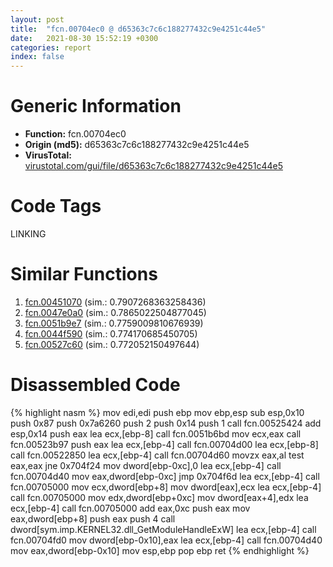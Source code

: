```yaml
---
layout: post
title:  "fcn.00704ec0 @ d65363c7c6c188277432c9e4251c44e5"
date:   2021-08-30 15:52:19 +0300
categories: report
index: false
---
```


# Generic Information
- **Function:** fcn.00704ec0
- **Origin (md5):** d65363c7c6c188277432c9e4251c44e5
- **VirusTotal:** [virustotal.com/gui/file/d65363c7c6c188277432c9e4251c44e5][virustotal_ref]

# Code Tags
<span class="tag" id="LINKING">LINKING</span>


# Similar Functions

1. [fcn.00451070][similar_1_ref] (sim.: 0.7907268363258436)
2. [fcn.0047e0a0][similar_2_ref] (sim.: 0.7865022504877045)
3. [fcn.0051b9e7][similar_3_ref] (sim.: 0.7759009810676939)
4. [fcn.0044f590][similar_4_ref] (sim.: 0.774170685450705)
5. [fcn.00527c60][similar_5_ref] (sim.: 0.772052150497644)


# Disassembled Code

{% highlight nasm %}
mov edi,edi
push ebp
mov ebp,esp
sub esp,0x10
push 0x87
push 0x7a6260
push 2
push 0x14
push 1
call fcn.00525424
add esp,0x14
push eax
lea ecx,[ebp-8]
call fcn.0051b6bd
mov ecx,eax
call fcn.00523b97
push eax
lea ecx,[ebp-4]
call fcn.00704d00
lea ecx,[ebp-8]
call fcn.00522850
lea ecx,[ebp-4]
call fcn.00704d60
movzx eax,al
test eax,eax
jne 0x704f24
mov dword[ebp-0xc],0
lea ecx,[ebp-4]
call fcn.00704d40
mov eax,dword[ebp-0xc]
jmp 0x704f6d
lea ecx,[ebp-4]
call fcn.00705000
mov ecx,dword[ebp+8]
mov dword[eax],ecx
lea ecx,[ebp-4]
call fcn.00705000
mov edx,dword[ebp+0xc]
mov dword[eax+4],edx
lea ecx,[ebp-4]
call fcn.00705000
add eax,0xc
push eax
mov eax,dword[ebp+8]
push eax
push 4
call dword[sym.imp.KERNEL32.dll_GetModuleHandleExW]
lea ecx,[ebp-4]
call fcn.00704fd0
mov dword[ebp-0x10],eax
lea ecx,[ebp-4]
call fcn.00704d40
mov eax,dword[ebp-0x10]
mov esp,ebp
pop ebp
ret 
{% endhighlight %}


[similar_1_ref]: /report/fcn.00451070@279a61b1e76da49531f1f16fd1102a2d
[similar_2_ref]: /report/fcn.0047e0a0@17d73cbafe6dd96dd6f2291fab06fbb5
[similar_3_ref]: /report/fcn.0051b9e7@d65363c7c6c188277432c9e4251c44e5
[similar_4_ref]: /report/fcn.0044f590@14b20b07906a36e23f2230c8042160f2
[similar_5_ref]: /report/fcn.00527c60@17d73cbafe6dd96dd6f2291fab06fbb5
[virustotal_ref]: https://www.virustotal.com/gui/file/d65363c7c6c188277432c9e4251c44e5